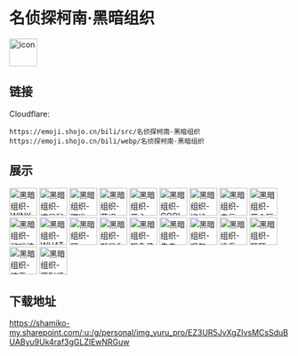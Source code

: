 # 名侦探柯南·黑暗组织
<img src="https://emoji.shojo.cn/bili/src/名侦探柯南·黑暗组织/icon.png" width="50" height="50" alt="icon">

## 链接
Cloudflare:
```
https://emoji.shojo.cn/bili/src/名侦探柯南·黑暗组织
https://emoji.shojo.cn/bili/webp/名侦探柯南·黑暗组织
```
## 展示
<img src="https://emoji.shojo.cn/bili/src/名侦探柯南·黑暗组织/黑暗组织-WINK.png" width="50" height="50" alt="黑暗组织-WINK">
<img src="https://emoji.shojo.cn/bili/src/名侦探柯南·黑暗组织/黑暗组织-这是秘密！.png" width="50" height="50" alt="黑暗组织-这是秘密！">
<img src="https://emoji.shojo.cn/bili/src/名侦探柯南·黑暗组织/黑暗组织-瞄准.png" width="50" height="50" alt="黑暗组织-瞄准">
<img src="https://emoji.shojo.cn/bili/src/名侦探柯南·黑暗组织/黑暗组织-藐视.png" width="50" height="50" alt="黑暗组织-藐视">
<img src="https://emoji.shojo.cn/bili/src/名侦探柯南·黑暗组织/黑暗组织-开心.png" width="50" height="50" alt="黑暗组织-开心">
<img src="https://emoji.shojo.cn/bili/src/名侦探柯南·黑暗组织/黑暗组织-COOL.png" width="50" height="50" alt="黑暗组织-COOL">
<img src="https://emoji.shojo.cn/bili/src/名侦探柯南·黑暗组织/黑暗组织-尴尬.png" width="50" height="50" alt="黑暗组织-尴尬">
<img src="https://emoji.shojo.cn/bili/src/名侦探柯南·黑暗组织/黑暗组织-自信.png" width="50" height="50" alt="黑暗组织-自信">
<img src="https://emoji.shojo.cn/bili/src/名侦探柯南·黑暗组织/黑暗组织-开个玩笑.png" width="50" height="50" alt="黑暗组织-开个玩笑">
<img src="https://emoji.shojo.cn/bili/src/名侦探柯南·黑暗组织/黑暗组织-游戏结束.png" width="50" height="50" alt="黑暗组织-游戏结束">
<img src="https://emoji.shojo.cn/bili/src/名侦探柯南·黑暗组织/黑暗组织-WHAT！.png" width="50" height="50" alt="黑暗组织-WHAT！">
<img src="https://emoji.shojo.cn/bili/src/名侦探柯南·黑暗组织/黑暗组织-盯.png" width="50" height="50" alt="黑暗组织-盯">
<img src="https://emoji.shojo.cn/bili/src/名侦探柯南·黑暗组织/黑暗组织-就是你了！.png" width="50" height="50" alt="黑暗组织-就是你了！">
<img src="https://emoji.shojo.cn/bili/src/名侦探柯南·黑暗组织/黑暗组织-银色子弹.png" width="50" height="50" alt="黑暗组织-银色子弹">
<img src="https://emoji.shojo.cn/bili/src/名侦探柯南·黑暗组织/黑暗组织-先走一步.png" width="50" height="50" alt="黑暗组织-先走一步">
<img src="https://emoji.shojo.cn/bili/src/名侦探柯南·黑暗组织/黑暗组织-叹气.png" width="50" height="50" alt="黑暗组织-叹气">
<img src="https://emoji.shojo.cn/bili/src/名侦探柯南·黑暗组织/黑暗组织-偷看.png" width="50" height="50" alt="黑暗组织-偷看">
<img src="https://emoji.shojo.cn/bili/src/名侦探柯南·黑暗组织/黑暗组织-拜拜.png" width="50" height="50" alt="黑暗组织-拜拜">
<img src="https://emoji.shojo.cn/bili/src/名侦探柯南·黑暗组织/黑暗组织-惊喜.png" width="50" height="50" alt="黑暗组织-惊喜">
<img src="https://emoji.shojo.cn/bili/src/名侦探柯南·黑暗组织/黑暗组织-不耐烦.png" width="50" height="50" alt="黑暗组织-不耐烦">

## 下载地址

https://shamiko-my.sharepoint.com/:u:/g/personal/img_yuru_pro/EZ3UR5JvXgZIvsMCsSduBUAByu9Uk4raf3gGLZlEwNRGuw